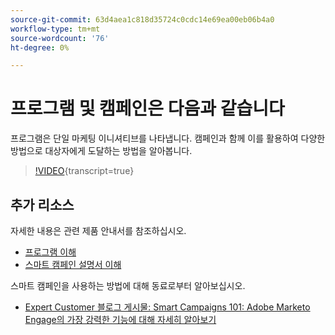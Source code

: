 ```yaml
---
source-git-commit: 63d4aea1c818d35724c0cdc14e69ea00eb06b4a0
workflow-type: tm+mt
source-wordcount: '76'
ht-degree: 0%

---
```

# 프로그램 및 캠페인은 다음과 같습니다

프로그램은 단일 마케팅 이니셔티브를 나타냅니다. 캠페인과 함께 이를 활용하여 다양한 방법으로 대상자에게 도달하는 방법을 알아봅니다.

>[!VIDEO](https://video.tv.adobe.com/v/3418042/?quality=12&learn=on){transcript=true}

## 추가 리소스

자세한 내용은 관련 제품 안내서를 참조하십시오.

* [프로그램 이해](https://experienceleague.adobe.com/docs/marketo/using/product-docs/core-marketo-concepts/programs/creating-programs/understanding-programs.html?lang=ko)
* [스마트 캠페인 설명서 이해](https://experienceleague.adobe.com/docs/marketo/using/product-docs/core-marketo-concepts/smart-campaigns/understanding-smart-campaigns.html?lang=ko)

스마트 캠페인을 사용하는 방법에 대해 동료로부터 알아보십시오.

* [Expert Customer 블로그 게시물: Smart Campaigns 101: Adobe Marketo Engage의 가장 강력한 기능에 대해 자세히 알아보기](https://nation.marketo.com/t5/product-blogs/smart-campaigns-101-a-deep-dive-into-adobe-marketo-engage-s-most/ba-p/313385#M1838)